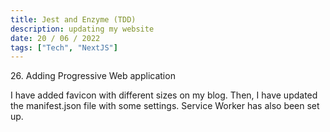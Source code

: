 ```yaml
---
title: Jest and Enzyme (TDD)
description: updating my website
date: 20 / 06 / 2022
tags: ["Tech", "NextJS"]
---
```


<p>26. Adding Progressive Web application</p>

<p> 
I have added favicon with different sizes on my blog. Then, I have updated the manifest.json file with some settings. Service Worker has also been set up. 
</p>
<img src="/Blog/20220621.png" alt="">
